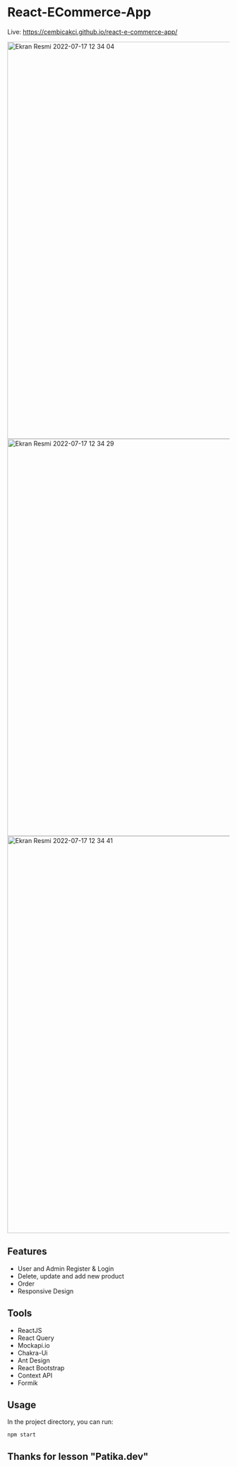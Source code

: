 # React-ECommerce-App

Live: https://cembicakci.github.io/react-e-commerce-app/

<img width="900" alt="Ekran Resmi 2022-07-17 12 34 04" src="https://user-images.githubusercontent.com/73403359/179392453-2ecc8a1c-5c57-4bb4-b18e-ddd4611328c8.png">
<img width="900" alt="Ekran Resmi 2022-07-17 12 34 29" src="https://user-images.githubusercontent.com/73403359/179392455-f9fc68dc-6ddb-4d3c-9353-c73a9195c3aa.png">
<img width="900" alt="Ekran Resmi 2022-07-17 12 34 41" src="https://user-images.githubusercontent.com/73403359/179392456-d28a6dd4-85a3-4496-9e00-270846a0994c.png">

## Features

- User and Admin Register & Login
- Delete, update and add new product
- Order
- Responsive Design

## Tools

- ReactJS
- React Query
- Mockapi.io
- Chakra-Ui
- Ant Design
- React Bootstrap
- Context API
- Formik

## Usage

In the project directory, you can run:

```
npm start
```

## Thanks for lesson "Patika.dev"
